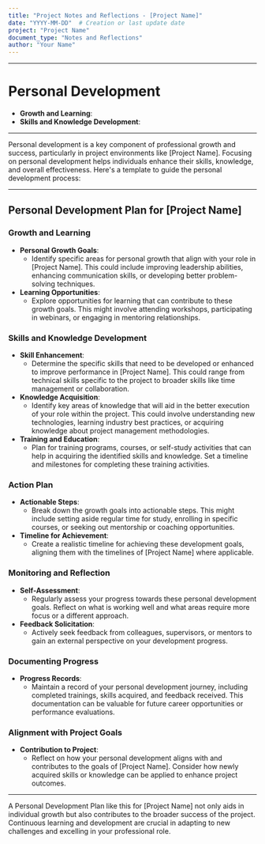 ```yaml
---
title: "Project Notes and Reflections - [Project Name]"
date: "YYYY-MM-DD"  # Creation or last update date
project: "Project Name"
document_type: "Notes and Reflections"
author: "Your Name"
---
```

---
# Personal Development

- **Growth and Learning**:
- **Skills and Knowledge Development**:

---
Personal development is a key component of professional growth and success, particularly in project environments like [Project Name]. Focusing on personal development helps individuals enhance their skills, knowledge, and overall effectiveness. Here's a template to guide the personal development process:

---

## Personal Development Plan for [Project Name]

### Growth and Learning
- **Personal Growth Goals**:
  - Identify specific areas for personal growth that align with your role in [Project Name]. This could include improving leadership abilities, enhancing communication skills, or developing better problem-solving techniques.
- **Learning Opportunities**:
  - Explore opportunities for learning that can contribute to these growth goals. This might involve attending workshops, participating in webinars, or engaging in mentoring relationships.

### Skills and Knowledge Development
- **Skill Enhancement**:
  - Determine the specific skills that need to be developed or enhanced to improve performance in [Project Name]. This could range from technical skills specific to the project to broader skills like time management or collaboration.
- **Knowledge Acquisition**:
  - Identify key areas of knowledge that will aid in the better execution of your role within the project. This could involve understanding new technologies, learning industry best practices, or acquiring knowledge about project management methodologies.
- **Training and Education**:
  - Plan for training programs, courses, or self-study activities that can help in acquiring the identified skills and knowledge. Set a timeline and milestones for completing these training activities.

### Action Plan
- **Actionable Steps**:
  - Break down the growth goals into actionable steps. This might include setting aside regular time for study, enrolling in specific courses, or seeking out mentorship or coaching opportunities.
- **Timeline for Achievement**:
  - Create a realistic timeline for achieving these development goals, aligning them with the timelines of [Project Name] where applicable.

### Monitoring and Reflection
- **Self-Assessment**:
  - Regularly assess your progress towards these personal development goals. Reflect on what is working well and what areas require more focus or a different approach.
- **Feedback Solicitation**:
  - Actively seek feedback from colleagues, supervisors, or mentors to gain an external perspective on your development progress.

### Documenting Progress
- **Progress Records**:
  - Maintain a record of your personal development journey, including completed trainings, skills acquired, and feedback received. This documentation can be valuable for future career opportunities or performance evaluations.

### Alignment with Project Goals
- **Contribution to Project**:
  - Reflect on how your personal development aligns with and contributes to the goals of [Project Name]. Consider how newly acquired skills or knowledge can be applied to enhance project outcomes.

---

A Personal Development Plan like this for [Project Name] not only aids in individual growth but also contributes to the broader success of the project. Continuous learning and development are crucial in adapting to new challenges and excelling in your professional role.